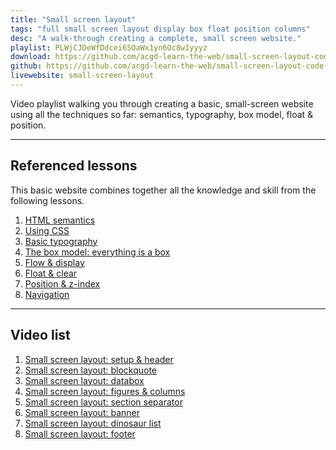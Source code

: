 ```yaml
---
title: "Small screen layout"
tags: "full small screen layout display box float position columns"
desc: "A walk-through creating a complete, small screen website."
playlist: PLWjCJDeWfDdcei65OaWx1yn6Oc8wIyyyz
download: https://github.com/acgd-learn-the-web/small-screen-layout-code/archive/gh-pages.zip
github: https://github.com/acgd-learn-the-web/small-screen-layout-code
livewebsite: small-screen-layout
---
```


Video playlist walking you through creating a basic, small-screen website using all the techniques so far: semantics, typography, box model, float & position.

---

## Referenced lessons

This basic website combines together all the knowledge and skill from the following lessons.

1. [HTML semantics](/topics/html-semantics/)
2. [Using CSS](/topics/using-css/)
3. [Basic typography](/topics/basic-typography/)
4. [The box model: everything is a box](/topics/box-model/)
5. [Flow & display](/topics/flow-display/)
6. [Float & clear](/topics/float-clear/)
7. [Position & z-index](/topics/position-zindex/)
8. [Navigation](/topics/navigation/)

---

## Video list

1. [Small screen layout: setup & header](https://www.youtube.com/watch?v=2piHhnTZUhA&list=PLWjCJDeWfDdcei65OaWx1yn6Oc8wIyyyz&index=1)
2. [Small screen layout: blockquote](https://www.youtube.com/watch?v=VGmC7KSps98&list=PLWjCJDeWfDdcei65OaWx1yn6Oc8wIyyyz&index=2)
3. [Small screen layout: databox](https://www.youtube.com/watch?v=XZ4rfPlnQ9w&list=PLWjCJDeWfDdcei65OaWx1yn6Oc8wIyyyz&index=3)
4. [Small screen layout: figures & columns](https://www.youtube.com/watch?v=CQrnKzOCVGU&list=PLWjCJDeWfDdcei65OaWx1yn6Oc8wIyyyz&index=4)
5. [Small screen layout: section separator](https://www.youtube.com/watch?v=bukwC4fgrqI&list=PLWjCJDeWfDdcei65OaWx1yn6Oc8wIyyyz&index=5)
6. [Small screen layout: banner](https://www.youtube.com/watch?v=DKTk3tZ2wKM&list=PLWjCJDeWfDdcei65OaWx1yn6Oc8wIyyyz&index=6)
7. [Small screen layout: dinosaur list](https://www.youtube.com/watch?v=JDANe9Dlbfo&list=PLWjCJDeWfDdcei65OaWx1yn6Oc8wIyyyz&index=7)
8. [Small screen layout: footer](https://www.youtube.com/watch?v=-UCPO7iB564&index=8&list=PLWjCJDeWfDdcei65OaWx1yn6Oc8wIyyyz)
